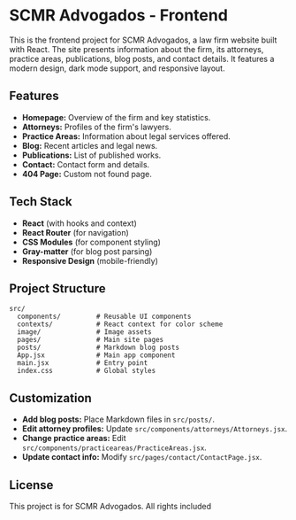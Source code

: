 # SCMR Advogados - Frontend

This is the frontend project for SCMR Advogados, a law firm website built with React. The site presents information about the firm, its attorneys, practice areas, publications, blog posts, and contact details. It features a modern design, dark mode support, and responsive layout.

## Features

- **Homepage:** Overview of the firm and key statistics.
- **Attorneys:** Profiles of the firm's lawyers.
- **Practice Areas:** Information about legal services offered.
- **Blog:** Recent articles and legal news.
- **Publications:** List of published works.
- **Contact:** Contact form and details.
- **404 Page:** Custom not found page.

## Tech Stack

- **React** (with hooks and context)
- **React Router** (for navigation)
- **CSS Modules** (for component styling)
- **Gray-matter** (for blog post parsing)
- **Responsive Design** (mobile-friendly)

## Project Structure

```
src/
  components/         # Reusable UI components
  contexts/           # React context for color scheme
  image/              # Image assets
  pages/              # Main site pages
  posts/              # Markdown blog posts
  App.jsx             # Main app component
  main.jsx            # Entry point
  index.css           # Global styles
```

## Customization

- **Add blog posts:** Place Markdown files in `src/posts/`.
- **Edit attorney profiles:** Update `src/components/attorneys/Attorneys.jsx`.
- **Change practice areas:** Edit `src/components/practiceareas/PracticeAreas.jsx`.
- **Update contact info:** Modify `src/pages/contact/ContactPage.jsx`.

## License

This project is for SCMR Advogados. All rights included